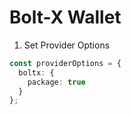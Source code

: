 # Bolt-X Wallet

1. Set Provider Options

```typescript
const providerOptions = {
  boltx: {
    package: true
  }
};
```